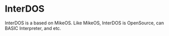 # InterDOS
InterDOS is a based on MikeOS. Like MikeOS, InterDOS
is OpenSource, can BASIC Interpreter, and etc.
